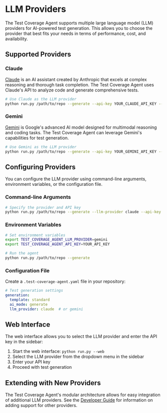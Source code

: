 # LLM Providers

The Test Coverage Agent supports multiple large language model (LLM) providers for AI-powered test generation. This allows you to choose the provider that best fits your needs in terms of performance, cost, and availability.

## Supported Providers

### Claude

[Claude](https://www.anthropic.com/claude) is an AI assistant created by Anthropic that excels at complex reasoning and thorough task completion. The Test Coverage Agent uses Claude's API to analyze code and generate comprehensive tests.

```bash
# Use Claude as the LLM provider
python run.py /path/to/repo --generate --api-key YOUR_CLAUDE_API_KEY --llm-provider claude
```

### Gemini

[Gemini](https://ai.google/gemini/) is Google's advanced AI model designed for multimodal reasoning and coding tasks. The Test Coverage Agent can leverage Gemini's capabilities for test generation.

```bash
# Use Gemini as the LLM provider
python run.py /path/to/repo --generate --api-key YOUR_GEMINI_API_KEY --llm-provider gemini
```

## Configuring Providers

You can configure the LLM provider using command-line arguments, environment variables, or the configuration file.

### Command-line Arguments

```bash
# Specify the provider and API key
python run.py /path/to/repo --generate --llm-provider claude --api-key YOUR_API_KEY
```

### Environment Variables

```bash
# Set environment variables
export TEST_COVERAGE_AGENT_LLM_PROVIDER=gemini
export TEST_COVERAGE_AGENT_API_KEY=YOUR_API_KEY

# Run the agent
python run.py /path/to/repo --generate
```

### Configuration File

Create a `.test-coverage-agent.yaml` file in your repository:

```yaml
# Test generation settings
generation:
  template: standard
  ai_mode: generate
  llm_provider: claude  # or gemini
```

## Web Interface

The web interface allows you to select the LLM provider and enter the API key in the sidebar:

1. Start the web interface: `python run.py --web`
2. Select the LLM provider from the dropdown menu in the sidebar
3. Enter your API key
4. Proceed with test generation

## Extending with New Providers

The Test Coverage Agent's modular architecture allows for easy integration of additional LLM providers. See the [Developer Guide](../developer_guide/extending.md) for information on adding support for other providers.